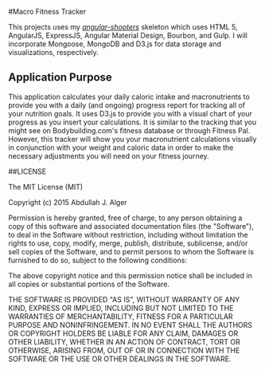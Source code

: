 #Macro Fitness Tracker

This projects uses my [*angular-shooters*](https://github.com/AbdullahAlger/angular-shooters) skeleton which uses HTML 5, AngularJS, ExpressJS, Angular Material Design, Bourbon, and Gulp. I will incorporate Mongoose, MongoDB and D3.js for data storage and visualizations, respectively.

## Application Purpose

This application calculates your daily caloric intake and macronutrients to provide you with a daily (and ongoing) progress report for tracking all of your nutrition goals. It uses D3.js to provide you with a visual chart of your progress as you insert your calculations. It is similar to the tracking that you might see on Bodybuilding.com's fitness database or through Fitness Pal. However, this tracker will show you your macronutrient calculations visually in conjunction with your weight and caloric data in order to make the necessary adjustments you will need on your fitness journey.


##LICENSE

The MIT License (MIT)

Copyright (c) 2015 Abdullah J. Alger

Permission is hereby granted, free of charge, to any person obtaining a copy
of this software and associated documentation files (the "Software"), to deal
in the Software without restriction, including without limitation the rights
to use, copy, modify, merge, publish, distribute, sublicense, and/or sell
copies of the Software, and to permit persons to whom the Software is
furnished to do so, subject to the following conditions:

The above copyright notice and this permission notice shall be included in all
copies or substantial portions of the Software.

THE SOFTWARE IS PROVIDED "AS IS", WITHOUT WARRANTY OF ANY KIND, EXPRESS OR
IMPLIED, INCLUDING BUT NOT LIMITED TO THE WARRANTIES OF MERCHANTABILITY,
FITNESS FOR A PARTICULAR PURPOSE AND NONINFRINGEMENT. IN NO EVENT SHALL THE
AUTHORS OR COPYRIGHT HOLDERS BE LIABLE FOR ANY CLAIM, DAMAGES OR OTHER
LIABILITY, WHETHER IN AN ACTION OF CONTRACT, TORT OR OTHERWISE, ARISING FROM,
OUT OF OR IN CONNECTION WITH THE SOFTWARE OR THE USE OR OTHER DEALINGS IN THE
SOFTWARE.
